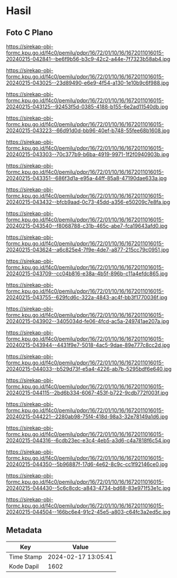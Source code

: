 # Hasil

## Foto C Plano

https://sirekap-obj-formc.kpu.go.id/f4c0/pemilu/pdpr/16/72/01/10/16/1672011016015-20240215-042841--be6f9b56-b3c9-42c2-a44e-7f7323b58ab4.jpg

https://sirekap-obj-formc.kpu.go.id/f4c0/pemilu/pdpr/16/72/01/10/16/1672011016015-20240215-043025--23d89490-e6e9-4f54-a130-1e10b9c6f988.jpg

https://sirekap-obj-formc.kpu.go.id/f4c0/pemilu/pdpr/16/72/01/10/16/1672011016015-20240215-043125--92453f5d-0385-4188-b155-6e2ad11540db.jpg

https://sirekap-obj-formc.kpu.go.id/f4c0/pemilu/pdpr/16/72/01/10/16/1672011016015-20240215-043223--66d91d0d-bb96-40ef-b748-55fee68b1608.jpg

https://sirekap-obj-formc.kpu.go.id/f4c0/pemilu/pdpr/16/72/01/10/16/1672011016015-20240215-043303--70c377b9-b6ba-4919-9971-1f2f0940903b.jpg

https://sirekap-obj-formc.kpu.go.id/f4c0/pemilu/pdpr/16/72/01/10/16/1672011016015-20240215-043351--686f3d1a-e95a-44ff-85a8-47190dae633a.jpg

https://sirekap-obj-formc.kpu.go.id/f4c0/pemilu/pdpr/16/72/01/10/16/1672011016015-20240215-043432--bfcb9aad-0c73-45dd-a356-e50209c7e8fa.jpg

https://sirekap-obj-formc.kpu.go.id/f4c0/pemilu/pdpr/16/72/01/10/16/1672011016015-20240215-043540--f8068788-c31b-465c-abe7-fca19643afd0.jpg

https://sirekap-obj-formc.kpu.go.id/f4c0/pemilu/pdpr/16/72/01/10/16/1672011016015-20240215-043624--a6c825e4-7f9e-4de7-a877-215cc79c0951.jpg

https://sirekap-obj-formc.kpu.go.id/f4c0/pemilu/pdpr/16/72/01/10/16/1672011016015-20240215-043709--cc04b816-e38a-4b5f-896b-c11a4efdc865.jpg

https://sirekap-obj-formc.kpu.go.id/f4c0/pemilu/pdpr/16/72/01/10/16/1672011016015-20240215-043755--629fcd6c-322a-4843-ac4f-bb3f1770036f.jpg

https://sirekap-obj-formc.kpu.go.id/f4c0/pemilu/pdpr/16/72/01/10/16/1672011016015-20240215-043902--3405034d-fe06-4fcd-ac5a-249741ae207a.jpg

https://sirekap-obj-formc.kpu.go.id/f4c0/pemilu/pdpr/16/72/01/10/16/1672011016015-20240215-043944--4431f9e7-5018-4ac5-9dae-89e777c8cc2d.jpg

https://sirekap-obj-formc.kpu.go.id/f4c0/pemilu/pdpr/16/72/01/10/16/1672011016015-20240215-044033--b529d73f-e5a4-4226-ab7b-5295bdf6e640.jpg

https://sirekap-obj-formc.kpu.go.id/f4c0/pemilu/pdpr/16/72/01/10/16/1672011016015-20240215-044115--2bd6b334-6067-453f-b722-9cdb772f003f.jpg

https://sirekap-obj-formc.kpu.go.id/f4c0/pemilu/pdpr/16/72/01/10/16/1672011016015-20240215-044221--2280ab98-75f4-418d-98a3-32e78149a1d6.jpg

https://sirekap-obj-formc.kpu.go.id/f4c0/pemilu/pdpr/16/72/01/10/16/1672011016015-20240215-044316--6cdb23ec-e3c4-4eb5-a3d6-c4a7818f6c54.jpg

https://sirekap-obj-formc.kpu.go.id/f4c0/pemilu/pdpr/16/72/01/10/16/1672011016015-20240215-044350--5b96887f-17d6-4e62-8c9c-cc1f92146ce0.jpg

https://sirekap-obj-formc.kpu.go.id/f4c0/pemilu/pdpr/16/72/01/10/16/1672011016015-20240215-044430--5c6c8cdc-a843-4734-bd68-83e971f53e1c.jpg

https://sirekap-obj-formc.kpu.go.id/f4c0/pemilu/pdpr/16/72/01/10/16/1672011016015-20240215-044504--166bc6e4-91c2-45e5-a803-c64fc3a2ed5c.jpg


## Metadata

| Key        | Value               |
| ---------- | ------------------- |
| Time Stamp | 2024-02-17 13:05:41 |
| Kode Dapil | 1602                |



